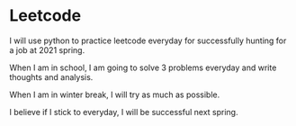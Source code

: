 # Leetcode

I will use python to practice leetcode everyday for successfully hunting for a job at 2021 spring.

When I am in school, I am going to solve 3 problems everyday and write thoughts and analysis.

When I am in winter break, I will try as much as possible.

I believe if I stick to everyday, I will be successful next spring.
